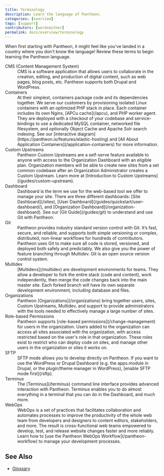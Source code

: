 ```yaml
---
title: Terminology
description: Learn the language of Pantheon.
categories: [overview]
tags: [support]
contributors: [wordsmither]
permalink: docs/overview/terminology
---
```


When first starting with Pantheon, it might feel like you've landed in a country where you don't know the language!  Review these terms to begin learning the Pantheon language. 

<dl>

<dt>CMS (Content Management System)</dt>
<dd>CMS is a software application that allows users to collaborate in the creation, editing, and production of digital content, such as web pages, blog posts, etc. Pantheon supports both Drupal and WordPress.</dd>

<dt>Containers</dt>
<dd>At their simplest, containers package code and its dependencies together. We serve our customers by provisioning isolated Linux containers with an optimized PHP stack in place. Each container includes its own Nginx, [APCu cache](/apcu), and PHP worker agent. They are deployed with a checkout of your codebase and service-bindings to use a dedicated MySQL container, networked file filesystem, and optionally Object Cache and Apache Solr search indexing. See our [interactive diagram](https://pantheon.io/features/elastic-hosting) and [All About Application Containers](/application-containers) for more information.</dd>

<dt>Custom Upstreams</dt>
<dd>Pantheon Custom Upstreams are a self-serve feature available to anyone with access to the Organization Dashboard with an eligible plan. Organization members will be able to create new sites from a set common codebase after an Organization Administrator creates a Custom Upstream. Learn more at [Introduction to Custom Upstreams](/guides/custom-upstream).</dd>

<dt>Dashboard</dt>
<dd>Dashboard is the term we use for the web-based tool we offer to manage your site.  There are three different dashboards: [Site Dashboard](/sites), [User Dashboard](/guides/quickstart/user-dashboard/), and [Organization Dashboard](/organization-dashboard). See our [Git Guide](/guides/git) to understand and use Git with Pantheon.</dd>

<dt>Git</dt>
<dd>Pantheon provides industry standard version control with Git. It’s fast, secure, and reliable, and supports both simple versioning or complex, distributed, non-linear workflows for hundreds of contributors. Pantheon uses Git to make sure all code is stored, versioned, and deployed both safely and predictably. We also give you the power of feature branching through Multidev. Git is an open source version control system. </dd>

<dt>Multidev</dt>
<dd>[Multidevs](/multidev) are development environments for teams. They allow a developer to fork the entire stack (code and content), work independently, then merge the code changes back into the main master site. Each forked branch will have its own separate development environment, including database and files.</dd>

<dt>Organizations</dt>
<dd>Pantheon [Organizations](/organizations) bring together users, sites, Custom Upstreams, Multidev, and support to provide administrators with the tools needed to effectively manage a large number of sites.</dd>

<dt>Role-based Permissions</dt>
<dd>Pantheon supports [role-based permissions](/change-management) for users in the organization. Users added to the organization can access all sites associated with the organization, with access restricted based on the user's role in that organization. These roles exist to restrict who can deploy code on sites, and manage other users in the organization or sites it works on.</dd>


<dt>SFTP</dt>
<dd>SFTP mode allows you to develop directly on Pantheon. If you want to use the WordPress or Drupal Dashboard (e.g. the apps.module in Drupal, or the plugin/theme manager in WordPress), [enable SFTP mode first](/sftp).</dd>

<dt>Terminus</dt>
<dd>The [Terminus](/terminus) command line interface provides advanced interaction with Pantheon. Terminus enables you to do almost everything in a terminal that you can do in the Dashboard, and much more.</dd>

<dt>WebOps</dt>
<dd>WebOps is a set of practices that facilitates collaboration and automates processes to improve the productivity of the whole web team from developers and designers to content editors, stakeholders, and more. The result is cross-functional web teams empowered to develop, test, and release website changes faster and more reliably. Learn how to [use the Pantheon WebOps Workflow](/pantheon-workflow) to manage your development processes.</dd>

</dl>


## See Also

- [Glossary](/glossary)